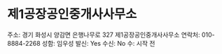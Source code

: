 # 제1공장공인중개사사무소

주소: 경기 화성시 양감면 은행나무로 327 제1공장공인중개사사무소
연락처: 010-8884-2268
성함: 임우성
발신: Yes
수신: No
수: 시작 전
